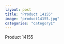 ```yaml
---
layout: post
title: "Product 14155"
image: "product14155.jpg"
categories: "category1"
---
```

Product 14155
